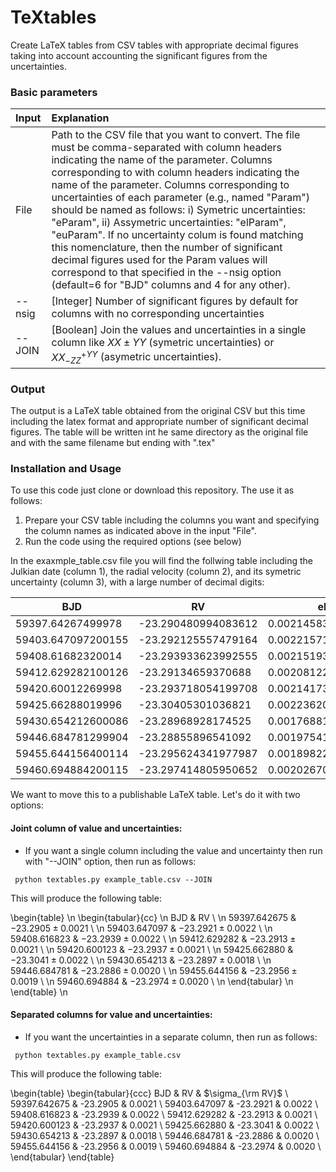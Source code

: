 # TeXtables
 Create LaTeX tables from CSV tables with appropriate decimal figures taking into account
 accounting the significant figures from the uncertainties. 


### Basic parameters

| Input     | Explanation                                                                                 |
| :-------- | :-------------                                                                              |
| File      | Path to the CSV file that you want to convert. The file must be comma-separated with column headers indicating the name of the parameter. Columns corresponding to with column headers indicating the name of the parameter. Columns corresponding to uncertainties of each parameter (e.g., named "Param") should be named as follows: i) Symetric uncertainties: "eParam", ii) Assymetric uncertainties: "elParam", "euParam". If no uncertainty colum is found matching this nomenclature, then the number of significant decimal figures used for the Param values will correspond to that specified in the --nsig option (default=6 for "BJD" columns and 4 for any other).    |               
|--nsig    |  [Integer] Number of significant figures by default for columns with no corresponding uncertainties  |
|--JOIN    |  [Boolean] Join the values and uncertainties in a single column like  $XX \pm YY$ (symetric uncertainties) or $XX^{+YY}_{-ZZ}$ (asymetric uncertainties).|

### Output
The output is a LaTeX table obtained from the original CSV but this time including the latex format and 
appropriate number of significant decimal figures. The table will be written int he same directory as 
the original file and with the same filename but ending with ".tex" 


### Installation and Usage
To use this code just clone or download this repository. The use it as follows:

1. Prepare your CSV table including the columns you want and specifying the column names as indicated above 
in the input "File".
2. Run the code using the required options (see below)

In the exaxmple_table.csv file you will find the follwing table including the Julkian date (column 1), 
the radial velocity (column 2), and its symetric uncertainty (column 3), with a large number of decimal digits: 

|BJD|RV|eRV|
|---|---|---|
|59397.64267499978|-23.290480994083612|0.0021458383964393|
|59403.647097200155|-23.292125557479164|0.002215711153444|
|59408.61682320014|-23.293933623992555|0.0021519362764250|
|59412.629282100126|-23.29134659370688|0.0020812284867629|
|59420.60012269998|-23.293718054199708|0.0021417367672328|
|59425.66288019996|-23.30405301036821|0.00223620588643153|
|59430.654212600086|-23.28968928174525|0.0017688107443666|
|59446.684781299904|-23.28855896541092|0.0019754197127090|
|59455.644156400114|-23.295624341977987|0.001898223531465|
|59460.694884200115|-23.297414805950652|0.002026704163577|

We want to move this to a publishable LaTeX table. Let's do it with two options:

#### Joint column of value and uncertainties:
- If you want a single column including the value and uncertainty then run with "--JOIN" option, then run as follows:

```
 python textables.py example_table.csv --JOIN
```
 
This will produce the following table:

\begin{table} \n
\begin{tabular}{cc} \n
BJD & RV \\ \n
59397.642675 & $-23.2905 \pm 0.0021$ \\ \n
59403.647097 & $-23.2921 \pm 0.0022$ \\ \n
59408.616823 & $-23.2939 \pm 0.0022$ \\ \n
59412.629282 & $-23.2913 \pm 0.0021$ \\ \n
59420.600123 & $-23.2937 \pm 0.0021$ \\ \n
59425.662880 & $-23.3041 \pm 0.0022$ \\ \n
59430.654213 & $-23.2897 \pm 0.0018$ \\ \n
59446.684781 & $-23.2886 \pm 0.0020$ \\ \n
59455.644156 & $-23.2956 \pm 0.0019$ \\ \n
59460.694884 & $-23.2974 \pm 0.0020$ \\ \n
\end{tabular} \n
\end{table}  \n

#### Separated columns for value and uncertainties:
- If you want the uncertainties in a separate column, then run as follows:

```
 python textables.py example_table.csv
```
 
This will produce the following table:

\begin{table}
\begin{tabular}{ccc}
BJD & RV & $\sigma_{\rm RV}$ \\
59397.642675 & -23.2905 & 0.0021 \\
59403.647097 & -23.2921 & 0.0022 \\
59408.616823 & -23.2939 & 0.0022 \\
59412.629282 & -23.2913 & 0.0021 \\
59420.600123 & -23.2937 & 0.0021 \\
59425.662880 & -23.3041 & 0.0022 \\
59430.654213 & -23.2897 & 0.0018 \\
59446.684781 & -23.2886 & 0.0020 \\
59455.644156 & -23.2956 & 0.0019 \\
59460.694884 & -23.2974 & 0.0020 \\
\end{tabular}
\end{table}
